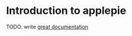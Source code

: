 # Introduction to applepie

TODO: write [great documentation](http://jacobian.org/writing/what-to-write/)
